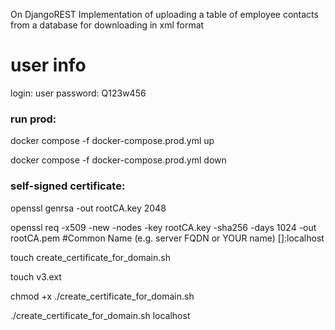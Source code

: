 On DjangoREST Implementation of uploading a table of employee contacts from a database for downloading in xml format

# user info 
login: user
password: Q123w456

### run prod:

docker compose -f docker-compose.prod.yml up

docker compose -f docker-compose.prod.yml down

### self-signed certificate:

openssl genrsa -out rootCA.key 2048

openssl req -x509 -new -nodes -key rootCA.key -sha256 -days 1024 -out rootCA.pem
    #Common Name (e.g. server FQDN or YOUR name) []:localhost

touch create_certificate_for_domain.sh

touch v3.ext

chmod +x ./create_certificate_for_domain.sh

./create_certificate_for_domain.sh localhost

